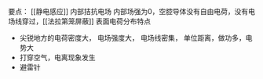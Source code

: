 要点：
[[静电感应]]
内部拮抗电场
内部场强为0，空腔导体没有自由电荷，没有电场线穿过，[[法拉第笼屏蔽]]
表面电荷分布特点
- 尖锐地方的电荷密度大， 电场强度大， 电场线密集， 单位距离，做功多，电势大
- 打穿空气，电离现象发生
- 避雷针